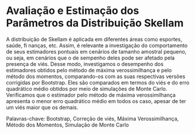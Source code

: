 # Avaliação e Estimação dos Parâmetros da Distribuição Skellam


A distribuição de Skellam é aplicada em diferentes áreas como esportes, saúde, fi nanças, etc. Assim, é relevante a investigação do comportamento de seus estimadores pontuais em cenários de tamanho amostral pequeno, ou seja, em cenários que o de sempenho deles pode ser afetado pela presença de viés. Desse modo, investigamos o desempenho dos estimadores obtidos pelo método de máxima verossimilhança e pelo método dos momentos, comparando-os com as suas respectivas versões corrigidas por Bootstrap. Eles são comparados em termos do viés e do erro quadrático médio obtidos por meio de simulações de Monte Carlo. Verificamos que o estimador pelo método de máxima verossimilhança apresenta o menor erro quadrático médio em todos os caso, apesar de ter um viés maior que os demais.

Palavras-chave: Bootstrap, Correção de viés, Máxima Verossimilhança, Método dos Momentos, Simulação de Monte Carlo